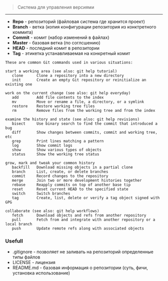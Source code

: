 >Система для управления версиями
---------------------------
- **Repo** - репозиторий (файловая система где хранится проект)
- **Branch** - ветка (копия конфигурации репозитория из конктретного коммита)
- **Commit** - комит (набор изменений в файлах)
- **Master** - базовая ветка (по соглсшению)
- **HEAD** - последний комит в репозитории
- **Tag** - этикетка устанавливаемая на конкретный комит

```
These are common Git commands used in various situations:

start a working area (see also: git help tutorial)
   clone      Clone a repository into a new directory
   init       Create an empty Git repository or reinitialize an existing one

work on the current change (see also: git help everyday)
   add        Add file contents to the index
   mv         Move or rename a file, a directory, or a symlink
   restore    Restore working tree files
   rm         Remove files from the working tree and from the index

examine the history and state (see also: git help revisions)
   bisect     Use binary search to find the commit that introduced a bug
   diff       Show changes between commits, commit and working tree, etc
   grep       Print lines matching a pattern
   log        Show commit logs
   show       Show various types of objects
   status     Show the working tree status

grow, mark and tweak your common history
   backfill   Download missing objects in a partial clone
   branch     List, create, or delete branches
   commit     Record changes to the repository
   merge      Join two or more development histories together
   rebase     Reapply commits on top of another base tip
   reset      Reset current HEAD to the specified state
   switch     Switch branches
   tag        Create, list, delete or verify a tag object signed with GPG

collaborate (see also: git help workflows)
   fetch      Download objects and refs from another repository
   pull       Fetch from and integrate with another repository or a local branch
   push       Update remote refs along with associated objects
```

### Usefull
- .gitignore - позволяет не заливать на репозиторий определенные типы файлов
- LICENSE - лицензия
- README.md - базовая информация о репозитории (суть, фичи, установка использование)